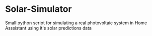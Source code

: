 # Solar-Simulator

Small python script for simulating a real photovoltaic system in Home Asssistant using it's solar predictions data
